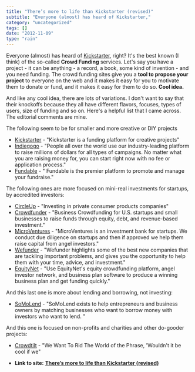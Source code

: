 ```yaml
---
title: "There’s more to life than Kickstarter (revised)"
subtitle: "Everyone (almost) has heard of Kickstarter,"
category: "uncategorized"
tags: []
date: "2012-11-09"
type: "rain"
---
```

Everyone (almost) has heard of [Kickstarter](<http://www.kickstarter.com>),
right? It's the best known (I think) of the so-called **Crowd Funding**
services. Let's say you have a project - it can be anything - a record, a
book, some kind of invention - and you need funding. The crowd funding sites
give you a **tool to propose your project** to everyone on the web and it
makes it easy for you to motivate them to donate or fund, and it makes it easy
for them to do so. **Cool idea.**

And like any cool idea, there are lots of variations. I don't want to say that
their knockoffs because they all have different flavors, focuses, types of
users, size of funding and so on. Here's a helpful list that I came across.
The editorial comments are mine.

The following seem to be for smaller and more creative or DIY projects

  * [Kickstarter](<http://www.kickstarter.com>) - "Kickstarter is a funding platform for creative projects"
  * [Indiegogo](<http://www.indiegogo.com/learn-how-to-raise-money-for-a-campaign>) - "People all over the world use our industry-leading platform to raise millions of dollars for all types of campaigns. No matter what you are raising money for, you can start right now with no fee or application process."
  * [Fundable](<http://www.fundable.com>) - " Fundable is the premier platform to promote and manage your fundraise."

The following ones are more focused on mini-real investments for startups, by
accredited investors:

  * [CircleUp](<https://circleup.com/how-it-works>) - "Investing in private consumer products companies"
  * [Crowdfunder](<http://www.crowdfunder.com>) - "Business Crowdfunding for U.S. startups and small businesses to raise funds through equity, debt, and revenue-based investment."
  * [MicroVentures](<http://www.microventures.com>) - "MicroVentures is an investment bank for startups. We conduct due diligence on startups and then if approved we help them raise capital from angel investors."
  * [Wefunder](<https://wefunder.com>) - "Wefunder highlights some of the best new companies that are tackling important problems, and gives you the opportunity to help them with your time, advice, and investment."
  * [EquityNet](<https://www.equitynet.com>) - "Use EquityNet's equity crowdfunding platform, angel investor network, and business plan software to produce a winning business plan and get funding quickly."

And this last one is more about lending and borrowing, not investing:

  * [SoMoLend](<https://www.somolend.com/default.aspx>) - "SoMoLend exists to help entrepreneurs and business owners by matching businesses who want to borrow money with investors who want to lend. "

And this one is focused on non-profits and charities and other do-gooder
projects:

  * [Crowdtilt](<https://www.crowdtilt.com>) - "We Want To Rid The World of the Phrase, 'Wouldn't it be cool if we"


* **Link to site:** **[There’s more to life than Kickstarter (revised)](None)**